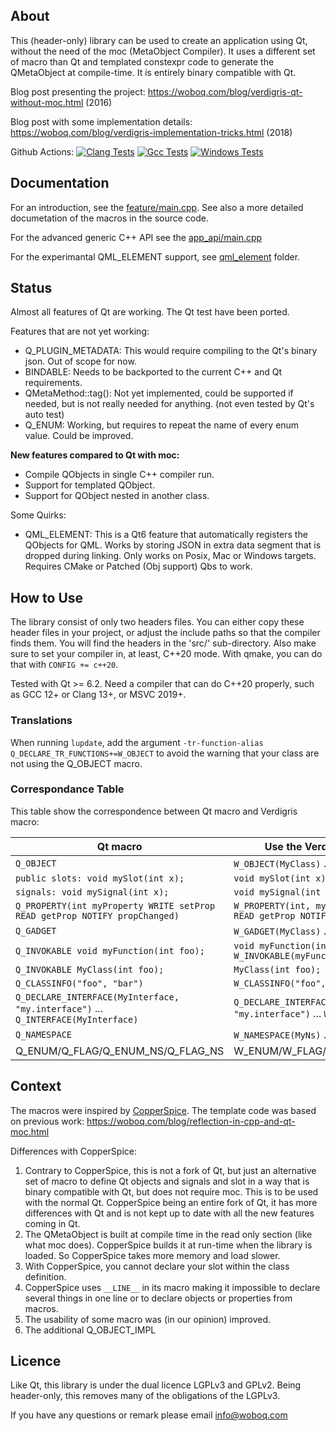 ## About

This (header-only) library can be used to create an application using Qt, without the need of the
moc (MetaObject Compiler). It uses a different set of macro than Qt and templated constexpr code to
generate the QMetaObject at compile-time. It is entirely binary compatible with Qt.

Blog post presenting the project: https://woboq.com/blog/verdigris-qt-without-moc.html (2016)

Blog post with some implementation details: https://woboq.com/blog/verdigris-implementation-tricks.html (2018)

Github Actions:
[![Clang Tests](https://github.com/hicknhack-software/Qt-Verdigris/actions/workflows/clang.yml/badge.svg)](https://github.com/hicknhack-software/Qt-Verdigris/actions/workflows/clang.yml)
[![Gcc Tests](https://github.com/hicknhack-software/Qt-Verdigris/actions/workflows/gcc.yml/badge.svg)](https://github.com/hicknhack-software/Qt-Verdigris/actions/workflows/gcc.yml)
[![Windows Tests](https://github.com/hicknhack-software/Qt-Verdigris/actions/workflows/windows.yml/badge.svg)](https://github.com/hicknhack-software/Qt-Verdigris/actions/workflows/windows.yml)

## Documentation

For an introduction, see the [feature/main.cpp](https://github.com/hicknhack-software/Qt-Verdigris/blob/develop/tutorial/features/main.cpp).
See also a more detailed documetation of the macros in the source code.

For the advanced generic C++ API see the [app_api/main.cpp](https://github.com/hicknhack-software/Qt-Verdigris/blob/develop/tutorial/cpp_api/main.cpp)

For the experimantal QML_ELEMENT support, see [qml_element](https://github.com/hicknhack-software/Qt-Verdigris/tree/develop/tutorial/qml_element) folder.

## Status

Almost all features of Qt are working. The Qt test have been ported.

Features that are not yet working:
 - Q_PLUGIN_METADATA: This would require compiling to the Qt's binary json. Out of scope for now.
 - BINDABLE: Needs to be backported to the current C++ and Qt requirements.
 - QMetaMethod::tag(): Not yet implemented, could be supported if needed, but is not really needed
                       for anything. (not even tested by Qt's auto test)
 - Q_ENUM: Working, but requires to repeat the name of every enum value. Could be improved.

**New features compared to Qt with moc:**
 - Compile QObjects in single C++ compiler run.
 - Support for templated QObject.
 - Support for QObject nested in another class.
 
Some Quirks:
 - QML_ELEMENT: This is a Qt6 feature that automatically registers the QObjects for QML.
   Works by storing JSON in extra data segment that is dropped during linking.
   Only works on Posix, Mac or Windows targets.
   Requires CMake or Patched (Obj support) Qbs to work.


## How to Use

The library consist of only two headers files. You can either copy these header files in your
project, or adjust the include paths so that the compiler finds them.
You will find the headers in the 'src/' sub-directory.
Also make sure to set your compiler in, at least, C++20 mode. With qmake, you can do that with
`CONFIG += c++20`.

Tested with Qt >= 6.2.
Need a compiler that can do C++20 properly, such as GCC 12+ or Clang 13+, or MSVC 2019+.

### Translations

When running `lupdate`, add the argument `-tr-function-alias Q_DECLARE_TR_FUNCTIONS+=W_OBJECT` to
avoid the warning that your class are not using the Q_OBJECT macro.

### Correspondance Table

This table show the correspondence between Qt macro and Verdigris macro:

| Qt macro                                     | Use the Verdigris macro instead                   |
|----------------------------------------------|---------------------------------------------------|
| `Q_OBJECT`                                   | `W_OBJECT(MyClass)` ...  `W_OBJECT_IMPL(MyClass)` |
| `public slots: void mySlot(int x);`          |  `void mySlot(int x); W_SLOT(mySlot)`             |
| `signals: void mySignal(int x);`             |  `void mySignal(int x) W_SIGNAL(mySignal,x)`	     |
| `Q_PROPERTY(int myProperty WRITE setProp READ getProp NOTIFY propChanged)` | `W_PROPERTY(int, myProperty WRITE setProp READ getProp NOTIFY propChanged)` |
| `Q_GADGET`                                   | `W_GADGET(MyClass)` ...  `W_GADGET_IMPL(MyClass)` |
| `Q_INVOKABLE void myFunction(int foo);`      |  `void myFunction(int foo); W_INVOKABLE(myFunction)`
| `Q_INVOKABLE MyClass(int foo);`              |  `MyClass(int foo); W_CONSTRUCTOR(int)`           |
| `Q_CLASSINFO("foo", "bar")`                  | `W_CLASSINFO("foo", "bar")`                       |
| `Q_DECLARE_INTERFACE(MyInterface, "my.interface")` ... `Q_INTERFACE(MyInterface)`     | `Q_DECLARE_INTERFACE(MyInterface, "my.interface")` ... `W_INTERFACE(MyInterface)` |
| `Q_NAMESPACE`                                | `W_NAMESPACE(MyNs)` ...  `W_NAMESPACE_IMPL(MyNs)` |
| Q_ENUM/Q_FLAG/Q_ENUM_NS/Q_FLAG_NS            | W_ENUM/W_FLAG/W_ENUM_NS/W_FLAG_NS                 |

## Context

The macros were inspired by [CopperSpice](http://www.copperspice.com/).
The template code was based on previous work:
https://woboq.com/blog/reflection-in-cpp-and-qt-moc.html

Differences with CopperSpice:

1. Contrary to CopperSpice, this is not a fork of Qt, but just an alternative set of macro to define
   Qt objects and signals and slot in a way that is binary compatible with Qt, but does not require
   moc. This is to be used with the normal Qt. CopperSpice being an entire fork of Qt, it has more
   differences with Qt and is not kept up to date with all the new features coming in Qt.
2. The QMetaObject is built at compile time in the read only section (like what moc does).
   CopperSpice builds it at run-time when the library is loaded. So CopperSpice takes more memory
   and load slower.
3. With CopperSpice, you cannot declare your slot within the class definition.
4. CopperSpice uses `__LINE__` in its macro making it impossible to declare several things in one line
   or to declare objects or properties from macros.
5. The usability of some macro was (in our opinion) improved.
6. The additional Q_OBJECT_IMPL


## Licence

Like Qt, this library is under the dual licence LGPLv3 and GPLv2.
Being header-only, this removes many of the obligations of the LGPLv3.

If you have any questions or remark please email  info@woboq.com
